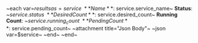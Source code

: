 ~each var=$results as=service~
**Name**: ~$service.service_name~
**Status**: ~$service.status~
**Desired Count**: ~$service.desired_count~
**Running Count**: ~$service.running_count~
**Pending Count**: ~$service.pending_count~
~attachment title="Json Body"~
~json var=$service~
~end~
~end~
